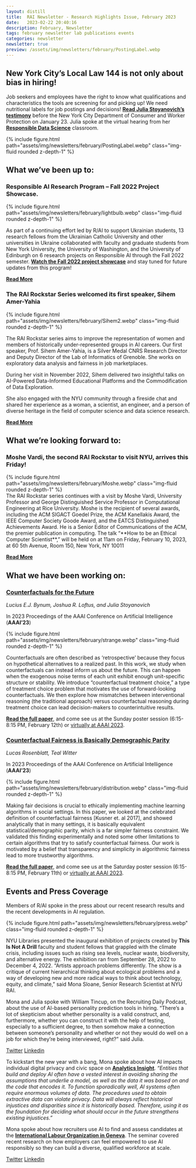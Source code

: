 ```yaml
---
layout: distill
title:  RAI Newsletter - Research Highlights Issue, February 2023
date:   2023-02-22 20:40:16
description: February, Newsletter
tags: february newsletter lab publications events
categories: newsletter
newsletter: true
preview: /assets/img/newsletters/february/PostingLabel.webp
---
```

<!-- http://127.0.0.1:4000/ -->

## New York City’s Local Law 144 is not only about bias in hiring!
Job seekers and employees have the right to know what qualifications and characteristics the tools are screening for and picking up! We need nutritional labels for job postings and decisions!  [**Read Julia Stoyanovich’s testimony**](https://rules.cityofnewyork.us/wp-content/uploads/2022/12/Stoyanovich_144_Jan23_2023.pdf) before the New York City Department of Consumer and Worker Protection on January 23. Julia spoke at the virtual hearing from her [**Responsible Data Science**](https://dataresponsibly.github.io/rds23/) classroom.

<div class="row mt-3">
    <div class="col-sm mt-3 mt-md-0">
        {% include figure.html path="assets/img/newsletters/february/PostingLabel.webp" class="img-fluid rounded z-depth-1" %}
    </div>
</div>


## What we’ve been up to:
### Responsible AI Research Program – Fall 2022 Project Showcase.
<div class="row mt-3">
    <div class="col-sm mt-3 mt-md-0">
        {% include figure.html path="assets/img/newsletters/february/lightbulb.webp" class="img-fluid rounded z-depth-1" %}
    </div>
</div>


As part of a continuing effort led by R/AI to support Ukrainian students, 13 research fellows from the Ukrainian Catholic University and other universities in Ukraine collaborated with faculty and graduate students from New York University, the University of Washington, and the University of Edinburgh on 6 research projects on Responsible AI through the Fall 2022 semester.  [**Watch the Fall 2022 project showcase**](https://youtu.be/27NXbZsmy1I) and stay tuned for future updates from this program!

[**Read More**](/news_events/2023/rai_fallshowcase_january_2023/)

### The RAI Rockstar Series welcomed its first speaker, Sihem Amer-Yahia

<div class="row mt-3">
    <div class="col-sm mt-3 mt-md-0">
        {% include figure.html path="assets/img/newsletters/february/Sihem2.webp" class="img-fluid rounded z-depth-1" %}
    </div>
</div>

The RAI Rockstar series aims to improve the representation of women and members of historically under-represented groups in AI careers.   Our first speaker, Prof. Sihem Amer-Yahia, is a Silver Medal CNRS Research Director and Deputy Director of the Lab of Informatics of Grenoble. She works on exploratory data analysis and fairness in job marketplaces.

During her visit in November 2022, Sihem delivered two insightful talks on AI-Powered Data-Informed Educational Platforms and the Commodification of Data Exploration.

She also engaged with the NYU community through a fireside chat and shared her experience as a woman, a scientist, an engineer, and a person of diverse heritage in the field of computer science and data science research.

[**Read More**](/news_events/2022/rai_newsletter_november_2022/)

## What we’re looking forward to:
### Moshe Vardi, the second RAI Rockstar to visit NYU, arrives this Friday!
<div class="row mt-3">
    <div class="col-sm mt-3 mt-md-0">
        {% include figure.html path="assets/img/newsletters/february/Moshe.webp" class="img-fluid rounded z-depth-1" %}
    </div>
</div>
The RAI Rockstar series continues with a visit by Moshe Vardi, University Professor and George Distinguished Service Professor in Computational Engineering at Rice University. Moshe is the recipient of several awards, including the ACM SIGACT Goedel Prize, the ACM Kanellakis Award, the IEEE Computer Society Goode Award, and the EATCS Distinguished Achievements Award. He is a Senior Editor of Communications of the ACM, the premier publication in computing. The talk “**How to be an Ethical Computer Scientist**,” will be held on at 11am on Friday, February 10, 2023, at 60 5th Avenue, Room 150, New York, NY 10011

[**Read More**](/news_events/2023/rai_newsletter_january_2023/)

## What we have been working on:
### [Counterfactuals for the Future](https://arxiv.org/pdf/2212.03974.pdf)
*Lucius E.J. Bynum, Joshua R. Loftus, and Julia Stoyanovich*

In 2023 Proceedings of the AAAI Conference on Artificial Intelligence (**AAAI’23**)

<div class="row mt-3">
    <div class="col-sm mt-3 mt-md-0">
        {% include figure.html path="assets/img/newsletters/february/strange.webp" class="img-fluid rounded z-depth-1" %}
    </div>
</div>

Counterfactuals are often described as ‘retrospective’ because they focus on hypothetical alternatives to a realized past. In this work, we study when counterfactuals can instead inform us about the future. This can happen when the exogenous noise terms of each unit exhibit enough unit-specific structure or stability. We introduce “counterfactual treatment choice,” a type of treatment choice problem that motivates the use of forward-looking counterfactuals. We then explore how mismatches between interventional reasoning (the traditional approach) versus counterfactual reasoning during treatment choice can lead decision-makers to counterintuitive results.

[**Read the full paper**](https://arxiv.org/pdf/2212.03974.pdf), and come see us at the Sunday poster session (6:15-8:15 PM, February 12th) or [virtually at AAAI 2023](https://aaai.org/Conferences/AAAI-23/registration/).

### [Counterfactual Fairness is Basically Demographic Parity](https://arxiv.org/abs/2208.03843)

*Lucas Rosenblatt, Teal Witter*

In 2023 Proceedings of the AAAI Conference on Artificial Intelligence (**AAAI’23**)
<div class="row mt-3">
    <div class="col-sm mt-3 mt-md-0">
        {% include figure.html path="assets/img/newsletters/february/distribution.webp" class="img-fluid rounded z-depth-1" %}
    </div>
</div>

Making fair decisions is crucial to ethically implementing machine learning algorithms in social settings. In this paper, we looked at the celebrated definition of counterfactual fairness [Kusner et. al 2017], and showed analytically that in many settings, it is basically equivalent statistical/demographic parity, which is a far simpler fairness constraint. We validated this finding experimentally and noted some other limitations to certain algorithms that try to satisfy counterfactual fairness. Our work is motivated by a belief that transparency and simplicity in algorithmic fairness lead to more trustworthy algorithms.

[**Read the full paper**](https://arxiv.org/abs/2208.03843), and come see us at the Saturday poster session (6:15-8:15 PM, February 11th) or [virtually at AAAI 2023](https://aaai.org/Conferences/AAAI-23/registration/).

## Events and Press Coverage

Members of R/AI spoke in the press about our recent research results and the recent developments in AI regulation.  
<div class="row mt-3">
    <div class="col-sm mt-3 mt-md-0">
        {% include figure.html path="assets/img/newsletters/february/press.webp" class="img-fluid rounded z-depth-1" %}
    </div>
</div>

NYU Libraries presented the inaugural exhibition of projects created by **This Is Not A Drill** faculty and student fellows that grappled with the climate crisis, including issues such as rising sea levels, nuclear waste, biodiversity, and alternative energy. The exhibition ran from September 28, 2022 to December 4, 2022. “Artists approach problems differently. The show is a critique of current hierarchical thinking about ecological problems and a way of developing new and more radical ways to think about technology, equity, and climate,” said Mona Sloane, Senior Research Scientist at NYU RAI.

Mona and Julia spoke with William Tincup, on the Recruiting Daily Podcast, about the use of AI-based personality prediction tools in hiring. “There’s a lot of skepticism about whether personality is a valid construct, and, furthermore, whether you can construct it with the help of testing, especially to a sufficient degree, to then somehow make a connection between someone’s personality and whether or not they would do well on a job for which they’re being interviewed, right?” said Julia.  

[Twitter](https://twitter.com/nyutandon/status/1611115072662683648?s=20&t=aLnPZnnVUis4ti4QubF1ow)  [Linkedin](https://www.linkedin.com/feed/update/urn:li:activity:7015337600982941696?utm_source=share&utm_medium=member_desktop)

To kickstart the new year with a bang, Mona spoke about how AI impacts individual digital privacy and civic space on [**Analytics Insight**](https://www.analyticsinsight.net/artificial-intelligence-impacts-on-individual-digital-privacy-and-civic-space/). *“Entities that build and deploy AI often have a vested interest in avoiding sharing the assumptions that underlie a model, as well as the data it was based on and the code that encodes it. To function sporadically well, AI systems often require enormous volumes of data. The procedures used to obtain extractive data can violate privacy. Data will always reflect historical injustices and disparities since it is historically based. Therefore, using it as the foundation for deciding what should occur in the future strengthens existing injustices.”*

Mona spoke about how recruiters use AI to find and assess candidates at the [**International Labour Organization in Geneva**](https://www.youtube.com/watch?v=4E6hMdCUyIA). The seminar covered recent research on how employers can feel empowered to use AI responsibly so they can build a diverse, qualified workforce at scale.


[Twitter](https://twitter.com/mona_sloane/status/1612407580554403841?s=20&t=ajoQRqB1hVvfMdo4V_zwEQ) [Linkedin](https://www.linkedin.com/posts/mona-sloane-ph-d-8b512656_gatekeeping-the-labour-market-how-recruiters-activity-7018174505030152192-EJeH?utm_source=share&utm_medium=member_desktop)
